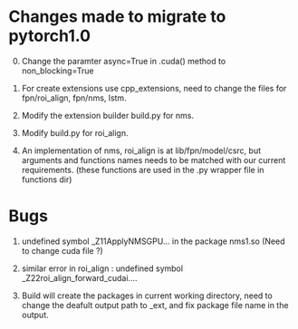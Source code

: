 # Changes made to migrate to pytorch1.0


0. Change the paramter async=True in .cuda() method to non_blocking=True
 
1. For create extensions use cpp_extensions, need to change the files for fpn/roi_align, fpn/nms, lstm.

2. Modify the extension builder build.py for nms.

3. Modify build.py for roi_align.

4. An implementation of nms, roi_align is at lib/fpn/model/csrc, but arguments and functions names needs to be matched with our current requirements. (these functions are used in the .py wrapper file in functions dir)


# Bugs

1. undefined symbol _Z11ApplyNMSGPU... in the package nms1.so (Need to change cuda file ?)

2. similar error in roi_align : undefined symbol _Z22roi_align_forward_cudai....

3. Build will create the packages in current working directory, need to change the deafult output path to _ext, and fix package file name in the output.



